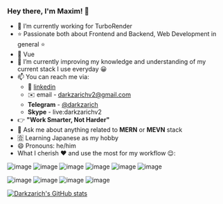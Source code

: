 ### Hey there, I'm Maxim! 👋

- 🔭 I’m currently working for TurboRender
- ⭐ Passionate both about Frontend and Backend, Web Development in general ⭐
- 💚 Vue 
- 🌱 I’m currently improving my knowledge and understanding of my current stack I use everyday 😀
- 📫 You can reach me via: 
  - 🤵 [linkedin](https://www.linkedin.cn/in/darkzarich/)
  - ✉️ email - darkzarichv2@gmail.com 
  - **Telegram** - [@darkzarich](https://t.me/Darkzarich)
  - **Skype** - live:darkzarichv2
- 👉 **"Work Smarter, Not Harder"** 
- 💬 Ask me about anything related to **MERN** or **MEVN** stack
- 🈴 Learning Japanese as my hobby
- 😄 Pronouns: he/him
- What I cherish ❤️ and use the most for my workflow 😌: 

![image](https://img.shields.io/badge/HTML5-E34F26?style=for-the-badge&logo=html5&logoColor=white) ![image](https://img.shields.io/badge/CSS3-1572B6?style=for-the-badge&logo=css3&logoColor=white) ![image](https://img.shields.io/badge/JavaScript-323330?style=for-the-badge&logo=javascript&logoColor=F7DF1E) ![image](https://img.shields.io/badge/TypeScript-007ACC?style=for-the-badge&logo=typescript&logoColor=white)  ![image](https://img.shields.io/badge/Vue.js-35495E?style=for-the-badge&logo=vue.js&logoColor=4FC08D) ![image](https://img.shields.io/badge/React-20232A?style=for-the-badge&logo=react&logoColor=61DAFB)

![image](https://img.shields.io/badge/Node.js-43853D?style=for-the-badge&logo=node.js&logoColor=white) ![image](https://img.shields.io/badge/PostgreSQL-316192?style=for-the-badge&logo=postgresql&logoColor=white) ![image](https://img.shields.io/badge/MongoDB-4EA94B?style=for-the-badge&logo=mongodb&logoColor=white) ![image](https://img.shields.io/badge/MySQL-00000F?style=for-the-badge&logo=mysql&logoColor=white)

[![Darkzarich's GitHub stats](https://github-readme-stats.vercel.app/api?username=Darkzarich&&show_icons=true&title_color=42b883&icon_color=42b883&text_color=daf7dc&bg_color=0d1117&count_private=true)](https://github.com/anuraghazra/github-readme-stats)

